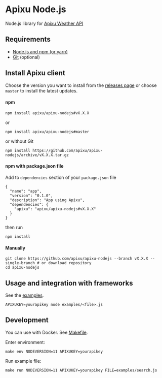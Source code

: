 # Apixu Node.js

Node.js library for [Apixu Weather API](https://www.apixu.com/api.aspx)

## Requirements
* [Node.js and npm (or yarn)](https://nodejs.org/en/download/)
* [Git](https://git-scm.com/downloads) (optional)

## Install Apixu client

Choose the version you want to install from the [releases page](https://github.com/apixu/apixu-nodejs/releases)
or choose `master` to install the latest updates.

#### npm
```
npm install apixu/apixu-nodejs#vX.X.X
```
or
```
npm install apixu/apixu-nodejs#master
```
or without Git
```
npm install https://github.com/apixu/apixu-nodejs/archive/vX.X.X.tar.gz
```

#### npm with package.json file

Add to `dependencies` section of your `package.json` file

```
{
  "name": "app",
  "version": "0.1.0",
  "description": "App using Apixu",
  "dependencies": {
    "apixu": "apixu/apixu-nodejs#vX.X.X"
  }
}
```
then run
```
npm install
```

#### Manually
```
git clone https://github.com/apixu/apixu-nodejs --branch vX.X.X --single-branch # or download repository
cd apixu-nodejs
```

## Usage and integration with frameworks

See the [examples](./examples).

```
APIXUKEY=yourapikey node examples/<file>.js
```

## Development

You can use with Docker. See [Makefile](Makefile).

Enter environment:
```
make env NODEVERSION=11 APIXUKEY=yourapikey
```

Run example file:
```
make run NODEVERSION=11 APIXUKEY=yourapikey FILE=examples/search.js
```
